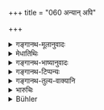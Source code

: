 +++
title = "060 अन्यान् अपि"

+++

<details><summary>गङ्गानथ-मूलानुवादः</summary>

He shall also appoint other ministers, who are pure, wise, firm, experts in collecting revenue and thoroughly tested.—(60)
</details>

<details><summary>मेधातिथिः</summary>

यद् उक्तम् "सप्त चाष्टौ वा" (म्ध् ७.५४) इति तस्यायम् अपवादः । **अर्थसमाहर्तॄन्** संनिधातॄन् **सुपरीक्षितान्** उपधाभिः कुर्यात् ॥ ७.६० ॥
</details>

<details><summary>गङ्गानथ-भाष्यानुवादः</summary>

This is an exception to what has been said regarding the appointing of ‘seven or eight’ ministers (verse 54).

‘*Experts in collecting revenue*’—thoroughly experienced in the work of collecting revenue.

‘*Tested*’—by the tests (described above).—(60)
</details>

<details><summary>गङ्गानथ-टिप्पन्यः</summary>

This verse is quoted in *Vīramitrodaya* (Rājanīti, p. 185);—and in
*Nītimayūkha* (p. 53).
</details>

<details><summary>गङ्गानथ-तुल्य-वाक्यानि</summary>

**(verses 7.60-62)  
**

(See the texts under 54.)

*Viṣṇu* (8.16-21).—‘The king shall appoint able officials for the
working of his mines, for the levying of taxes and of the fares to be paid at ferries, and for his elephants and forests. He shall appoint pious persons for performing acts of piety; skilled men for financial business; brave men for fighting; stern men for acts of rigour; and eunuchs for his wives.’

*Yājñavalkya* (1.320-21).—He shall appoint such officials as are experts
in their work, clever and pure and alert, to the departments of income and expenditure and the harems.’

*Arthaśāstra* (p. 136).—‘The officer placed in charge of Forts shall
look after the following: tolls, fines, weights and measures, landmarks and boundaries, coinage, wines, slaughterhouse, yarns, oils, butter, salt, gold, trade-regulations, courtesans, gambling, engineering, building, arts and crafts, temples and entrance and exit.’

*Arthaśāstra* (p. 6).—‘Officers of the following departments are to be
appointed:—gold, granary, trade, forestry, armoury, weights and measures, measurements of time and surveying, customs and tolls, spinning and weaving, agriculture, excise, slaughterhouse, courtesans, navy, cattle, horse, elephant, chariot, infantry, army-command, coinage, pasture-land, collection of revenues, espionage, city-administration.’
</details>

<details><summary>भारुचिः</summary>

मन्त्रिगुणयुक्तान् एतान् अपि कुर्यात् सर्वोपधाभिदृष्टतया च **सुपरीक्षितान्** । **अर्थसअमाहर्तॄन्** संनिधातॄन् [सप्ताष्टौ] वा संख्यानियमापवादो ऽयं राजसहायानाम् उच्यते ॥ ७.६० ॥
</details>

<details><summary>Bühler</summary>

060	He must also appoint other officials, (men) of integrity, (who are) wise, firm, well able to collect money, and well tried.
</details>
